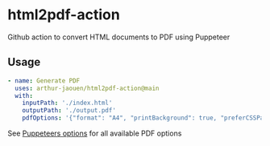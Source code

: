 # html2pdf-action

Github action to convert HTML documents to PDF using Puppeteer

## Usage

```yml
- name: Generate PDF
  uses: arthur-jaouen/html2pdf-action@main
  with:
    inputPath: './index.html'
    outputPath: './output.pdf'
    pdfOptions: '{"format": "A4", "printBackground": true, "preferCSSPageSize": true}'
```

See [Puppeteers options](https://github.com/puppeteer/puppeteer/blob/main/docs/api/puppeteer.pdfoptions.md#pdfoptions-interface) for all available PDF options
